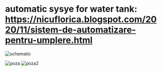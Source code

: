 # automatic sysye for water tank: https://nicuflorica.blogspot.com/2020/11/sistem-de-automatizare-pentru-umplere.html


![schematic](https://1.bp.blogspot.com/-FoVEzbScnz4/X6l5MctaDII/AAAAAAAAddU/KqQJwxDFHuMmmwuV-LnFV5x9OMDF9qTWQCLcBGAsYHQ/s320/automatizare_umplere_rezervor.png)

![poza](https://1.bp.blogspot.com/-2p5R1pswS3M/X6l8buJGHzI/AAAAAAAAdeQ/qSsIJgTvH6s-ucyOlsk8PsO1JS-HMSC1wCLcBGAsYHQ/w150-h200/montaj2.jpg)
![poza2](https://1.bp.blogspot.com/-EmNKz8lzswU/X6l8Xx__ZfI/AAAAAAAAdeM/DbFUvRhQL6sLCrEYUOGRwca7XZWGFeejQCLcBGAsYHQ/w150-h200/montaj0.jpg)
